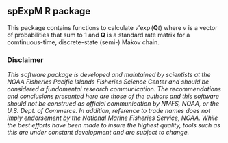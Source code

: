 <!-- README.md is generated from README.Rmd. Please edit that file -->

## spExpM R package

This package contains functions to calculate *v*′exp (**Q***t*) where
*v* is a vector of probabilities that sum to 1 and **Q** is a standard
rate matrix for a comtinuous-time, discrete-state (semi-) Makov chain.

### Disclaimer

*This software package is developed and maintained by scientists at the
NOAA Fisheries Pacific Islands Fisheries Science Center and should be
considered a fundamental research communication. The recommendations and
conclusions presented here are those of the authors and this software
should not be construed as official communication by NMFS, NOAA, or the
U.S. Dept. of Commerce. In addition, reference to trade names does not
imply endorsement by the National Marine Fisheries Service, NOAA. While
the best efforts have been made to insure the highest quality, tools
such as this are under constant development and are subject to change.*
